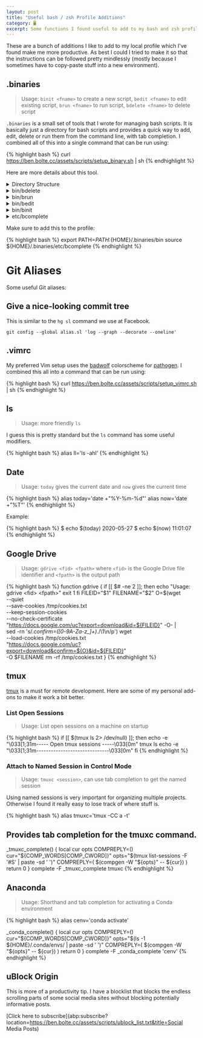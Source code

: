 ```yaml
---
layout: post
title: "Useful bash / zsh Profile Additions"
category: 🖥️
excerpt: Some functions I found useful to add to my bash and zsh profile.
---
```


These are a bunch of additions I like to add to my local profile which I've found make me more productive. As best I could I tried to make it so that the instructions can be followed pretty mindlessly (mostly because I sometimes have to copy-paste stuff into a new environment).

## .binaries

> Usage: `binit <fname>` to create a new script, `bedit <fname>` to edit existing script, `brun <fname>` to run script, `bdelete <fname>` to delete script

`.binaries` is a small set of tools that I wrote for managing bash scripts. It is basically just a directory for bash scripts and provides a quick way to add, edit, delete or run them from the command line, with tab completion. I combined all of this into a single command that can be run using:

{% highlight bash %}
curl https://ben.bolte.cc/assets/scripts/setup_binary.sh | sh
{% endhighlight %}

Here are more details about this tool.

<details>
<summary>Directory Structure</summary>
{% highlight bash %}
~/.binaries/
├── bin
│   ├── bdelete
│   ├── bedit
│   ├── binit
│   └── brun
├── etc
│   └── bcomplete
└── scripts
    ├── one_off_command
    ├── project1
    │   ├── generate
    │   ├── score
    │   └── train
    └── project2
        ├── dist
        └── train
{% endhighlight %}
</details>

<details>
<summary>bin/bdelete</summary>

{% highlight bash %}
#!/bin/bash

if [[ $# -ne 1 ]]; then
    echo "Usage: bdelete <name_of_script_to_delete>"
    exit 1
fi

filename=$1
shift

scriptspath="${HOME}/.binaries/scripts"
filepath="${scriptspath}/${filename}"

if [ ! -f "${filepath}" ]; then
    echo "[ ${filename} ] doesnt exist! Available:"
    find $scriptspath -type f | cut -c$((${#scriptspath}+2))-
else
    rm $filepath
fi
{% endhighlight %}
</details>

<details>
<summary>bin/brun</summary>

{% highlight bash %}
#!/bin/bash

if [[ $# -lt 1 ]]; then
    echo "Usage: brun <script_to_run> <optional_extra_args>"
    exit 1
fi

# Gets the name of the script to edit.
filename=$1
shift

scriptspath="${HOME}/.binaries/scripts"
filepath="${scriptspath}/${filename}"

if [ ! -f "${filepath}" ]; then
    echo "[ ${filename} ] is not a runable script. Available:"
    find $scriptspath -type f | cut -c$((${#scriptspath}+2))-
else
    ${filepath} "$@"
fi
{% endhighlight %}
</details>

<details>
<summary>bin/bedit</summary>

{% highlight bash %}
#!/bin/bash

if [[ $# -ne 1 ]]; then
    echo "Usage: bedit <script_to_edit>"
    exit 1
fi

# Gets the name of the script to edit.
filename=$1
shift

scriptspath="${HOME}/.binaries/scripts"
filepath="${scriptspath}/${filename}"

if [ ! -f "${filepath}" ]; then
    echo "[ ${filename} ] is not an editable script. Available:"
    find $scriptspath -type f | cut -c$((${#scriptspath}+2))-
else
    $EDITOR "${filepath}"
fi
{% endhighlight %}
</details>

<details>
<summary>bin/binit</summary>

{% highlight bash %}
#!/bin/bash

if [[ $# -ne 1 ]]; then
    echo "Usage: binit <name_of_script_to_create>"
    exit 1
fi

filename=$1
shift

scriptspath="${HOME}/.binaries/scripts"
filepath="${scriptspath}/${filename}"
mkdir -p $(dirname "$filepath")

if [ -f "${filepath}" ]; then
    echo "[ ${filename} ] already exists! Choose a different name, not one of:"
    find $scriptspath -type f | cut -c$((${#scriptspath}+2))-
    exit 1
else
    echo "#!/bin/bash" > ${filepath}
    echo "" >> ${filepath}
    echo "" >> ${filepath}
    chmod +x "${filepath}"
fi

$EDITOR + "${filepath}"
{% endhighlight %}
</details>

<details>
<summary>etc/bcomplete</summary>

{% highlight bash %}
_binary_complete()
{
    # Path to the scripts directory.
    SCRIPTDIR="${HOME}/.binaries/scripts/"

    local cur opts

    COMPREPLY=()
    cur="${COMP_WORDS[COMP_CWORD]}"
    opts="$(find $SCRIPTDIR -type f | cut -c$((${#SCRIPTDIR}+1))- | paste -sd " " -)"

    COMPREPLY=( $(compgen -W "${opts}" -- ${cur}) )
    return 0
}
complete -F _binary_complete bedit
complete -F _binary_complete brun
complete -F _binary_complete bdelete
{% endhighlight %}
</details>

Make sure to add this to the profile:

{% highlight bash %}
export PATH=$PATH:${HOME}/.binaries/bin
source ${HOME}/.binaries/etc/bcomplete
{% endhighlight %}

# Git Aliases

Some useful Git aliases:

## Give a nice-looking commit tree

This is similar to the `hg sl` command we use at Facebook.

```
git config --global alias.sl 'log --graph --decorate --oneline'
```

## .vimrc

My preferred Vim setup uses the [badwolf](https://vimawesome.com/plugin/badwolf) colorscheme for [pathogen](https://github.com/tpope/vim-pathogen). I combined this all into a command that can be run using:


{% highlight bash %}
curl https://ben.bolte.cc/assets/scripts/setup_vimrc.sh | sh
{% endhighlight %}

## ls

> Usage: more friendly `ls`

I guess this is pretty standard but the `ls` command has some useful modifiers.

{% highlight bash %}
alias ll='ls -ahl'
{% endhighlight %}

## Date

> Usage: `today` gives the current date and `now` gives the current time

{% highlight bash %}
alias today='date +"%Y-%m-%d"'
alias now='date +"%T"'
{% endhighlight %}

Example:

{% highlight bash %}
$ echo $(today)
2020-05-27
$ echo $(now)
11:01:07
{% endhighlight %}

## Google Drive

> Usage: `gdrive <fid> <fpath>` where `<fid>` is the Google Drive file identifier and `<fpath>` is the output path

{% highlight bash %}
function gdrive {
  if [[ $# -ne 2 ]]; then
    echo "Usage: gdrive <fid> <fpath>"
    exit 1
  fi
  FILEID="$1"
  FILENAME="$2"
  O=$(wget \
    --quiet \
    --save-cookies /tmp/cookies.txt \
    --keep-session-cookies \
    --no-check-certificate \
    "https://docs.google.com/uc?export=download&id=${FILEID}" -O- | \
    sed -rn 's/.*confirm=([0-9A-Za-z_]+).*/\1\n/p')
  wget \
    --load-cookies /tmp/cookies.txt \
    "https://docs.google.com/uc?export=download&confirm=${O}&id=${FILEID}" \
    -O $FILENAME
  rm -rf /tmp/cookies.txt
}
{% endhighlight %}

## tmux

[tmux](https://github.com/tmux/tmux/wiki) is a must for remote development. Here are some of my personal add-ons to make it work a bit better.

### List Open Sessions

> Usage: List open sessions on a machine on startup

{% highlight bash %}
if [[ $(tmux ls 2> /dev/null) ]]; then
  echo -e "\033[1;31m----- Open tmux sessions -----\033[0m"
  tmux ls
  echo -e "\033[1;31m------------------------------\033[0m"
fi
{% endhighlight %}

### Attach to Named Session in Control Mode

> Usage: `tmuxc <session>`, can use tab completion to get the named session

Using named sessions is very important for organizing multiple projects. Otherwise I found it really easy to lose track of where stuff is.

{% highlight bash %}
alias tmuxc='tmux -CC a -t'

## Provides tab completion for the tmuxc command.
_tmuxc_complete()
{
  local cur opts
  COMPREPLY=()
  cur="${COMP_WORDS[COMP_CWORD]}"
  opts="$(tmux list-sessions -F '#S' | paste -sd ' ')"
  COMPREPLY=( $(compgen -W "${opts}" -- ${cur}) )
  return 0
}
complete -F _tmuxc_complete tmuxc
{% endhighlight %}

## Anaconda

> Usage: Shorthand and tab completion for activating a Conda environment

{% highlight bash %}
alias cenv='conda activate'

_conda_complete()
{
  local cur opts
  COMPREPLY=()
  cur="${COMP_WORDS[COMP_CWORD]}"
  opts="$(ls -1 ${HOME}/.conda/envs/ | paste -sd ' ')"
  COMPREPLY=( $(compgen -W "${opts}" -- ${cur}) )
  return 0
}
complete -F _conda_complete 'cenv'
{% endhighlight %}

## uBlock Origin

This is more of a productivity tip. I have a blocklist that blocks the endless scrolling parts of some social media sites without blocking potentially informative posts.

[Click here to subscribe](abp:subscribe?location=https://ben.bolte.cc/assets/scripts/ublock_list.txt&title=Social Media Posts)
